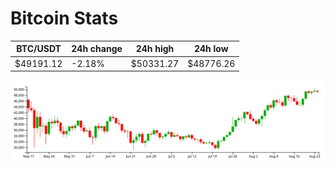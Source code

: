 # Bitcoin Stats

BTC/USDT|24h change|24h high|24h low|
|---|---|---|---|
|$49191.12|-2.18%|$50331.27|$48776.26|

<img src="./chart.svg">
